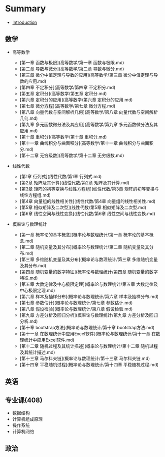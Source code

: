 # Summary
* [Introduction](README.md)

## 数学

* 高等数学
    * [第一章 函数与极限](高等数学/第一章 函数与极限.md)
    * [第二章 导数与微分](高等数学/第二章 导数与微分.md)
    * [第三章 微分中值定理与导数的应用](高等数学/第三章 微分中值定理与导数的应用.md)
    * [第四章 不定积分](高等数学/第四章 不定积分.md)
    * [第五章 定积分](高等数学/第五章 定积分.md)
    * [第六章 定积分的应用](高等数学/第六章 定积分的应用.md)
    * [第七章 微分方程](高等数学/第七章 微分方程.md)
    * [第八章 向量代数与空间解析几何](高等数学/第八章 向量代数与空间解析几何.md)
    * [第九章 多元函数微分法及其应用](高等数学/第九章 多元函数微分法及其应用.md)
    * [第十章 重积分](高等数学/第十章 重积分.md)
    * [第十一章 曲线积分与曲面积分](高等数学/第十一章 曲线积分与曲面积分.md)
    * [第十二章 无穷级数](高等数学/第十二章 无穷级数.md)

* 线性代数
    * [第1章 行列式](线性代数/第1章 行列式.md)
    * [第2章 矩阵及其计算](线性代数/第2章 矩阵及其计算.md)
    * [第3章 矩阵的初等变换与线性方程组](线性代数/第3章 矩阵的初等变换与线性方程组.md)
    * [第4章 向量组的线性相关性](线性代数/第4章 向量组的线性相关性.md)
    * [第5章 相似矩阵及二次型](线性代数/第5章 相似矩阵及二次型.md)
    * [第6章 线性空间与线性变换](线性代数/第6章 线性空间与线性变换.md)
    
* 概率论与数理统计
    * [第一章 概率论的基本概念](概率论与数理统计/第一章 概率论的基本概念.md)
    * [第二章 随机变量及其分布](概率论与数理统计/第二章 随机变量及其分布.md)
    * [第三章 多维随机变量及其分布](概率论与数理统计/第三章 多维随机变量及其分布.md)
    * [第四章 随机变量的数字特征](概率论与数理统计/第四章 随机变量的数字特征.md)
    * [第五章 大数定律及中心极限定理](概率论与数理统计/第五章 大数定律及中心极限定理.md)
    * [第六章 样本及抽样分布](概率论与数理统计/第六章 样本及抽样分布.md)
    * [第七章 参数估计](概率论与数理统计/第七章 参数估计.md)
    * [第八章 假设检验](概率论与数理统计/第八章 假设检验.md)
    * [第九章 方差分析及回归分析](概率论与数理统计/第九章 方差分析及回归分析.md)
    * [第十章 bootstrap方法](概率论与数理统计/第十章 bootstrap方法.md)
    * [第十一章 在数理统计中应用Excel软件](概率论与数理统计/第十一章 在数理统计中应用Excel软件.md)
    * [第十二章 随机过程及其统计描述](概率论与数理统计/第十二章 随机过程及其统计描述.md)
    * [第十三章 马尔科夫链](概率论与数理统计/第十三章 马尔科夫链.md)
    * [第十四章 平稳随机过程](概率论与数理统计/第十四章 平稳随机过程.md)

## 英语

## 专业课(408)
* 数据结构
* 计算机组成原理
* 操作系统
* 计算机网络

## 政治

